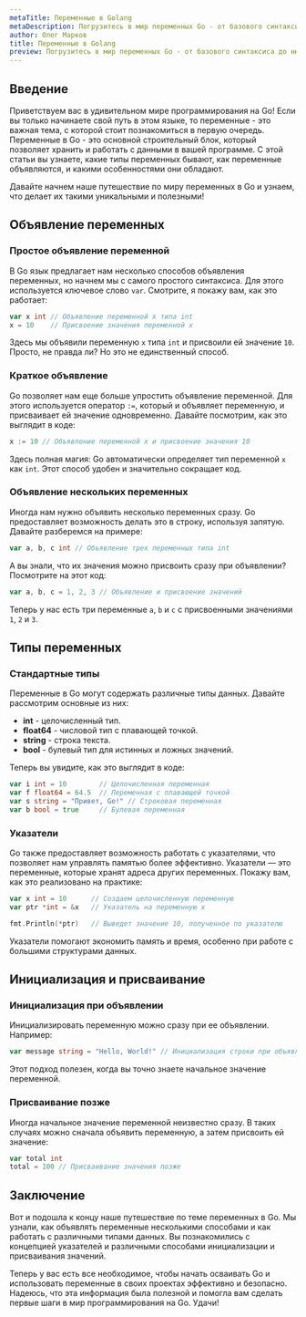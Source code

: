 ```yaml
---
metaTitle: Переменные в Golang
metaDescription: Погрузитесь в мир переменных Go - от базового синтаксиса до нюансов работы с различными типами данных - и узнайте как использовать их эффективно и безопасно
author: Олег Марков
title: Переменные в Golang
preview: Погрузитесь в мир переменных Go - от базового синтаксиса до нюансов работы с различными типами данных - и узнайте как использовать их эффективно и безопасно
---
```


## Введение

Приветствуем вас в удивительном мире программирования на Go! Если вы только начинаете свой путь в этом языке, то переменные - это важная тема, с которой стоит познакомиться в первую очередь. Переменные в Go - это основной строительный блок, который позволяет хранить и работать с данными в вашей программе. С этой статьи вы узнаете, какие типы переменных бывают, как переменные объявляются, и какими особенностями они обладают.

Давайте начнем наше путешествие по миру переменных в Go и узнаем, что делает их такими уникальными и полезными!

## Объявление переменных

### Простое объявление переменной

В Go язык предлагает нам несколько способов объявления переменных, но начнем мы с самого простого синтаксиса. Для этого используется ключевое слово `var`. Смотрите, я покажу вам, как это работает:

```go
var x int // Объявление переменной x типа int
x = 10    // Присвоение значения переменной x
```

Здесь мы объявили переменную `x` типа `int` и присвоили ей значение `10`. Просто, не правда ли? Но это не единственный способ.

### Краткое объявление

Go позволяет нам еще больше упростить объявление переменной. Для этого используется оператор `:=`, который и объявляет переменную, и присваивает ей значение одновременно. Давайте посмотрим, как это выглядит в коде:

```go
x := 10 // Объявление переменной x и присвоение значения 10
```

Здесь полная магия: Go автоматически определяет тип переменной `x` как `int`. Этот способ удобен и значительно сокращает код.

### Объявление нескольких переменных

Иногда нам нужно объявить несколько переменных сразу. Go предоставляет возможность делать это в строку, используя запятую. Давайте разберемся на примере:

```go
var a, b, c int // Объявление трех переменных типа int
```

А вы знали, что их значения можно присвоить сразу при объявлении? Посмотрите на этот код:

```go
var a, b, c = 1, 2, 3 // Объявление и присвоение значений
```

Теперь у нас есть три переменные `a`, `b` и `c` с присвоенными значениями `1`, `2` и `3`.

## Типы переменных

### Стандартные типы

Переменные в Go могут содержать различные типы данных. Давайте рассмотрим основные из них:

- **int** - целочисленный тип.
- **float64** - числовой тип с плавающей точкой.
- **string** - строка текста.
- **bool** - булевый тип для истинных и ложных значений.

Теперь вы увидите, как это выглядит в коде:

```go
var i int = 10        // Целочисленная переменная
var f float64 = 64.5  // Переменная с плавающей точкой
var s string = "Привет, Go!" // Строковая переменная
var b bool = true     // Булевая переменная
```

### Указатели

Go также предоставляет возможность работать с указателями, что позволяет нам управлять памятью более эффективно. Указатели — это переменные, которые хранят адреса других переменных. Покажу вам, как это реализовано на практике:

```go
var x int = 10      // Создаем целочисленную переменную
var ptr *int = &x   // Указатель на переменную x

fmt.Println(*ptr)   // Выведет значение 10, полученное по указателю
```

Указатели помогают экономить память и время, особенно при работе с большими структурами данных.

## Инициализация и присваивание

### Инициализация при объявлении

Инициализировать переменную можно сразу при ее объявлении. Например:

```go
var message string = "Hello, World!" // Инициализация строки при объявлении
```

Этот подход полезен, когда вы точно знаете начальное значение переменной.

### Присваивание позже

Иногда начальное значение переменной неизвестно сразу. В таких случаях можно сначала объявить переменную, а затем присвоить ей значение:

```go
var total int
total = 100 // Присваивание значения позже
```

## Заключение

Вот и подошла к концу наше путешествие по теме переменных в Go. Мы узнали, как объявлять переменные несколькими способами и как работать с различными типами данных. Вы познакомились с концепцией указателей и различными способами инициализации и присваивания значений.

Теперь у вас есть все необходимое, чтобы начать осваивать Go и использовать переменные в своих проектах эффективно и безопасно. Надеюсь, что эта информация была полезной и помогла вам сделать первые шаги в мир программирования на Go. Удачи!